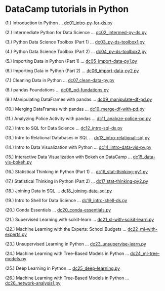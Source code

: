 # DataCamp tutorials in Python

(1.) Introduction to Python ... [dc01_intro-py-for-ds.py](dc01_intro-py-for-ds.py)

(2.) Intermediate Python for Data Science ... [dc02_intermed-py-ds.py](dc02_intermed-py-ds.py)

(3.) Python Data Science Toolbox (Part 1) ... [dc03_py-ds-toolbox1.py](dc03_py-ds-toolbox1.py)

(4.) Python Data Science Toolbox (Part 2) ... [dc04_py-ds-toolbox2.py](dc04_py-ds-toolbox2.py)

(5.) Importing Data in Python (Part 1) ... [dc05_import-data-py1.py](dc05_import-data-py1.py)

(6.) Importing Data in Python (Part 2) ... [dc06_import-data-py2.py](dc06_import-data-py2.py)

(7.) Cleaning Data in Python ... [dc07_clean-data-py.py](dc07_clean-data-py.py)

(8.) pandas Foundations ... [dc08_pd-fundations.py](dc08_pd-fundations.py)

(9.) Manipulating DataFrames with pandas ... [dc09_manipulate-df-pd.py](dc09_manipulate-df-pd.py)

(10.) Merging DataFrames with pandas ... [dc10_merge-df-with-pd.py](dc10_merge-df-with-pd.py)

(11.) Analyzing Police Activity with pandas ... [dc11_analyze-police-pd.py](dc11_analyze-police-pd.py)

(12.) Intro to SQL for Data Science ... [dc12_intro-sql-ds.py](dc12_intro-sql-ds.py)

(13.) Intro to Relational Databases in SQL ... [dc13_intro-relational-sql.py](dc13_intro-relational-sql.py)

(14.) Intro to Data Visualization with Python ... [dc14_intro-data-vis-py.py](dc14_intro-data-vis-py.py)

(15.) Interactive Data Visualization with Bokeh on DataCamp ... [dc15_data-vis-bokeh.py](dc15_data-vis-bokeh.py)

(16.) Statistical Thinking in Python (Part 1) ... [dc16_stat-thinking-py1.py](dc16_stat-thinking-py1.py)

(17.) Statistical Thinking in Python (Part 2) ... [dc17_stat-thinking-py2.py](dc17_stat-thinking-py2.py)

(18.) Joining Data in SQL ... [dc18_joining-data-sql.py](dc18_joining-data-sql.py)

(19.) Intro to Shell for Data Science ... [dc19_intro-shell-ds.py](dc19_intro-shell-ds.py)

(20.) Conda Essentials ... [dc20_conda-essentials.py](dc20_conda-essentials.py)

(21.) Supervised Learning with scikit-learn ... [dc21_sl-with-scikit-learn.py](dc21_sl-with-scikit-learn.py)

(22.) Machine Learning with the Experts: School Budgets ... [dc22_ml-with-experts.py](dc22_ml-with-experts.py)

(23.) Unsupervised Learning in Python ... [dc23_unsupervise-learn.py](dc23_unsupervise-learn.py)

(24.) Machine Learning with Tree-Based Models in Python ... [dc24_ml-tree-models.py](dc24_ml-tree-models.py)

(25.) Deep Learning in Python ... [dc25_deep-learning.py](dc25_deep-learning.py)

(26.) Machine Learning with Tree-Based Models in Python ... [dc26_network-analysis1.py](dc26_network-analysis1.py)

